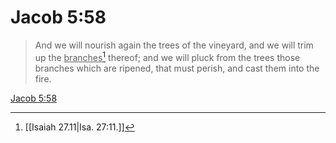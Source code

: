 # Jacob 5:58

> And we will nourish again the trees of the vineyard, and we will trim up the <u>branches</u>[^a] thereof; and we will pluck from the trees those branches which are ripened, that must perish, and cast them into the fire.

[Jacob 5:58](https://www.churchofjesuschrist.org/study/scriptures/bofm/jacob/5?lang=eng&id=p58#p58)


[^a]: [[Isaiah 27.11|Isa. 27:11.]]
